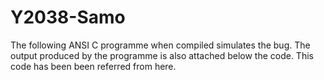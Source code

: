 # Y2038-Samo
The following ANSI C programme when compiled simulates the bug. The output produced by the programme is also attached below the code. This code has been been referred from here.
